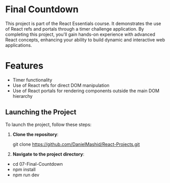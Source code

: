 # Final Countdown

This project is part of the React Essentials course.
It demonstrates the use of React refs and portals through a timer challenge application.
By completing this project, you'll gain hands-on experience with advanced React concepts, enhancing your ability to build dynamic and interactive web applications.

# Features

- Timer functionality
- Use of React refs for direct DOM manipulation
- Use of React portals for rendering components outside the main DOM hierarchy

## Launching the Project

To launch the project, follow these steps:

1. **Clone the repository**:

   git clone <https://github.com/DanielMashid/React-Projects.git>

2. **Navigate to the project directory**:

- cd 07-Final-Countdown
- npm install
- npm run dev
